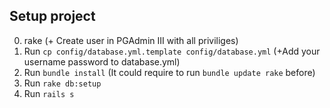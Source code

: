 Setup project
--

0. rake (+ Create user in PGAdmin III with all priviliges)
1. Run `cp config/database.yml.template config/database.yml` (+Add your username password to database.yml)
2. Run `bundle install` (It could require to run `bundle update rake` before)
3. Run `rake db:setup`
4. Run `rails s`
